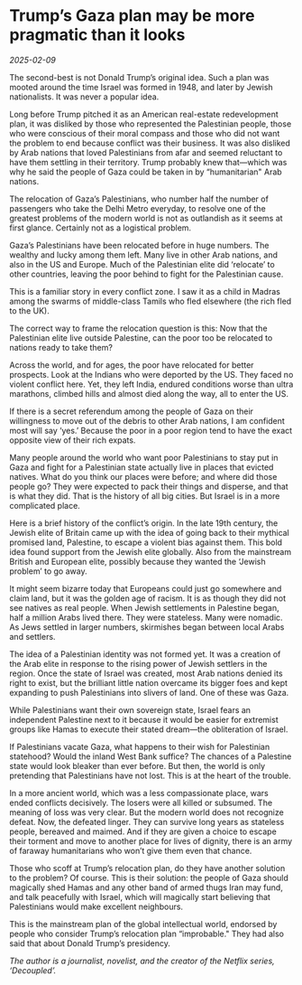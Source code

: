# Trump’s Gaza plan may be more pragmatic than it looks

*2025-02-09*

The second-best is not Donald Trump’s original idea. Such a plan was
mooted around the time Israel was formed in 1948, and later by Jewish
nationalists. It was never a popular idea. 

Long before Trump pitched it as an American real-estate redevelopment
plan, it was disliked by those who represented the Palestinian people,
those who were conscious of their moral compass and those who did not
want the problem to end because conflict was their business. It was also
disliked by Arab nations that loved Palestinians from afar and seemed
reluctant to have them settling in their territory. Trump probably knew
that—which was why he said the people of Gaza could be taken in by
“humanitarian" Arab nations.

The relocation of Gaza’s Palestinians, who number half the number of
passengers who take the Delhi Metro everyday, to resolve one of the
greatest problems of the modern world is not as outlandish as it seems
at first glance. Certainly not as a logistical problem.

Gaza’s Palestinians have been relocated before in huge numbers. The
wealthy and lucky among them left. Many live in other Arab nations, and
also in the US and Europe. Much of the Palestinian elite did ‘relocate’
to other countries, leaving the poor behind to fight for the Palestinian
cause.

This is a familiar story in every conflict zone. I saw it as a child in
Madras among the swarms of middle-class Tamils who fled elsewhere (the
rich fled to the UK).

The correct way to frame the relocation question is this: Now that the
Palestinian elite live outside Palestine, can the poor too be relocated
to nations ready to take them?

Across the world, and for ages, the poor have relocated for better
prospects. Look at the Indians who were deported by the US. They faced
no violent conflict here. Yet, they left India, endured conditions worse
than ultra marathons, climbed hills and almost died along the way, all
to enter the US.

If there is a secret referendum among the people of Gaza on their
willingness to move out of the debris to other Arab nations, I am
confident most will say ‘yes.’ Because the poor in a poor region tend to
have the exact opposite view of their rich expats.

Many people around the world who want poor Palestinians to stay put in
Gaza and fight for a Palestinian state actually live in places that
evicted natives. What do you think our places were before; and where did
those people go? They were expected to pack their things and disperse,
and that is what they did. That is the history of all big cities. But
Israel is in a more complicated place.

Here is a brief history of the conflict’s origin. In the late 19th
century, the Jewish elite of Britain came up with the idea of going back
to their mythical promised land, Palestine, to escape a violent bias
against them. This bold idea found support from the Jewish elite
globally. Also from the mainstream British and European elite, possibly
because they wanted the ‘Jewish problem’ to go away. 

It might seem bizarre today that Europeans could just go somewhere and
claim land, but it was the golden age of racism. It is as though they
did not see natives as real people. When Jewish settlements in Palestine
began, half a million Arabs lived there. They were stateless. Many were
nomadic. As Jews settled in larger numbers, skirmishes began between
local Arabs and settlers. 

The idea of a Palestinian identity was not formed yet. It was a creation
of the Arab elite in response to the rising power of Jewish settlers in
the region. Once the state of Israel was created, most Arab nations
denied its right to exist, but the brilliant little nation overcame its
bigger foes and kept expanding to push Palestinians into slivers of
land. One of these was Gaza.

While Palestinians want their own sovereign state, Israel fears an
independent Palestine next to it because it would be easier for
extremist groups like Hamas to execute their stated dream—the
obliteration of Israel.

If Palestinians vacate Gaza, what happens to their wish for Palestinian
statehood? Would the inland West Bank suffice? The chances of a
Palestine state would look bleaker than ever before. But then, the world
is only pretending that Palestinians have not lost. This is at the heart
of the trouble.

In a more ancient world, which was a less compassionate place, wars
ended conflicts decisively. The losers were all killed or subsumed. The
meaning of loss was very clear. But the modern world does not recognize
defeat. Now, the defeated linger. They can survive long years as
stateless people, bereaved and maimed. And if they are given a choice to
escape their torment and move to another place for lives of dignity,
there is an army of faraway humanitarians who won’t give them even that
chance.

Those who scoff at Trump’s relocation plan, do they have another
solution to the problem? Of course. This is their solution: the people
of Gaza should magically shed Hamas and any other band of armed thugs
Iran may fund, and talk peacefully with Israel, which will magically
start believing that Palestinians would make excellent neighbours.

This is the mainstream plan of the global intellectual world, endorsed
by people who consider Trump’s relocation plan “improbable." They had
also said that about Donald Trump’s presidency.

*The author is a journalist, novelist, and the creator of the Netflix
series, ‘Decoupled’.*
